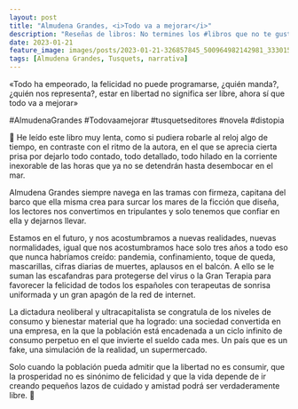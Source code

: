 ```yaml
---
layout: post
title: "Almudena Grandes, <i>Todo va a mejorar</i>"
description: "Reseñas de libros: No termines los #libros que no te gustan. I els #llibres que t'agraden llegeix-los tants cops com calgui."
date: 2023-01-21
feature_image: images/posts/2023-01-21-326857845_500964982142981_3330158567365135266_n_18043147531406476.webp
tags: [Almudena Grandes, Tusquets, narrativa]
---
```


«Todo ha empeorado, la felicidad no puede programarse, ¿quién manda?, ¿quién nos representa?, estar en libertad no significa ser libre, ahora sí que todo va a mejorar»
<!--more-->

#AlmudenaGrandes #Todovaamejorar #tusquetseditores #novela #distopia

🌊 He leído este libro muy lenta, como si pudiera robarle al reloj algo de tiempo, en contraste con el ritmo de la autora, en el que se aprecia cierta prisa por dejarlo todo contado, todo detallado, todo hilado en la corriente inexorable de las horas que ya no se detendrán hasta desembocar en el mar. 

Almudena Grandes siempre navega en las tramas con firmeza, capitana del barco que ella misma crea para surcar los mares de la ficción que diseña, los lectores nos convertimos en tripulantes y solo tenemos que confiar en ella y dejarnos llevar. 

Estamos en el futuro, y nos acostumbramos a nuevas realidades, nuevas normalidades, igual que nos acostumbramos hace solo tres años a todo eso que nunca habríamos creído: pandemia, confinamiento, toque de queda, mascarillas, cifras diarias de muertes, aplausos en el balcón. A ello se le suman las escafandras para protegerse del virus o la Gran Terapia para favorecer la felicidad de todos los españoles con terapeutas de sonrisa uniformada y un gran apagón de la red de internet.

La dictadura neoliberal y ultracapitalista se congratula de los niveles de consumo y bienestar material que ha logrado: una sociedad convertida en una empresa, en la que la población está encadenada a un ciclo infinito de consumo perpetuo en el que invierte el sueldo cada mes. Un país que es un fake, una simulación de la realidad, un supermercado.

Solo cuando la población pueda admitir que la libertad no es consumir, que la prosperidad no es sinónimo de felicidad y que la vida depende de ir creando pequeños lazos de cuidado y amistad podrá ser verdaderamente libre. 🌊
